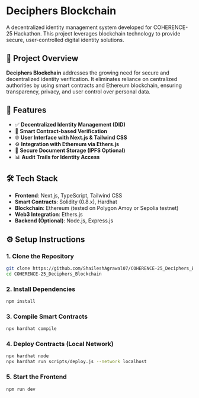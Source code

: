 # Deciphers Blockchain

A decentralized identity management system developed for COHERENCE-25 Hackathon. This project leverages blockchain technology to provide secure, user-controlled digital identity solutions.

## 🚀 Project Overview

**Deciphers Blockchain** addresses the growing need for secure and decentralized identity verification. It eliminates reliance on centralized authorities by using smart contracts and Ethereum blockchain, ensuring transparency, privacy, and user control over personal data.

## 🧩 Features

- ✅ **Decentralized Identity Management (DID)**
- 🔐 **Smart Contract-based Verification**
- 🌐 **User Interface with Next.js & Tailwind CSS**
- ⚙️ **Integration with Ethereum via Ethers.js**
- 📄 **Secure Document Storage (IPFS Optional)**
- 📊 **Audit Trails for Identity Access**

## 🛠 Tech Stack

- **Frontend**: Next.js, TypeScript, Tailwind CSS
- **Smart Contracts**: Solidity (0.8.x), Hardhat
- **Blockchain**: Ethereum (tested on Polygon Amoy or Sepolia testnet)
- **Web3 Integration**: Ethers.js
- **Backend (Optional)**: Node.js, Express.js


## ⚙️ Setup Instructions

### 1. Clone the Repository

```bash
git clone https://github.com/ShaileshAgrawal07/COHERENCE-25_Deciphers_Blockchain.git
cd COHERENCE-25_Deciphers_Blockchain
```

### 2. Install Dependencies

```bash
npm install
```

### 3. Compile Smart Contracts

```bash
npx hardhat compile
```

### 4. Deploy Contracts (Local Network)

```bash
npx hardhat node
npx hardhat run scripts/deploy.js --network localhost
```

### 5.  Start the Frontend

```bash
npm run dev
```
